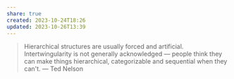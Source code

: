 ```yaml
---
share: true
created: 2023-10-24T18:26
updated: 2023-10-26T13:39
---
```

> Hierarchical structures are usually forced and artificial. Intertwingularity is not generally acknowledged — people think they can make things hierarchical, categorizable and sequential when they can't.
> — Ted Nelson
